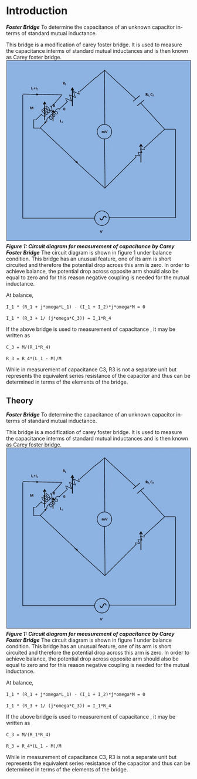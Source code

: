 # Introduction

***Foster Bridge*** To determine the capacitance of an unknown capacitor in-terms of standard mutual inductance.  

This bridge is a modification of carey foster bridge. It is used to measure the capacitance interms of standard mutual inductances and is then known as Carey foster bridge. 
![Circuit diagram for measurement of capacitance by Carey Foster Bridge](images/careyfoster_capacitance_procedure_upload.jpg)
***Figure 1: Circuit diagram for measurement of capacitance by Carey Foster Bridge***
The circuit diagram is shown in figure 1 under balance condition. This bridge has an unusual feature, one of its arm is short circuited and therefore the potential drop across this arm is zero. In order to achieve balance, the potential drop across opposite arm should also be equal to zero and for this reason negative coupling is needed for the mutual inductance. 

At balance, 


`I_1 * (R_1 + j*omega*L_1) - (I_1 + I_2)*j*omega*M = 0`


`I_1 * (R_3 + 1/ (j*omega*C_3)) = I_1*R_4 `

 If the above bridge is used to measurement of capacitance ,  it may be written as 


`C_3 = M/(R_1*R_4)`


`R_3 = R_4*(L_1 - M)/M `

While in measurement of capacitance C3,  R3   is not a separate unit but represents the equivalent series resistance of the capacitor and thus can be determined in terms of the elements of the bridge.
## Theory

***Foster Bridge*** To determine the capacitance of an unknown capacitor in-terms of standard mutual inductance.  

This bridge is a modification of carey foster bridge. It is used to measure the capacitance interms of standard mutual inductances and is then known as Carey foster bridge. 
![Circuit diagram for measurement of capacitance by Carey Foster Bridge](images/careyfoster_capacitance_procedure_upload.jpg)
***Figure 1: Circuit diagram for measurement of capacitance by Carey Foster Bridge***
The circuit diagram is shown in figure 1 under balance condition. This bridge has an unusual feature, one of its arm is short circuited and therefore the potential drop across this arm is zero. In order to achieve balance, the potential drop across opposite arm should also be equal to zero and for this reason negative coupling is needed for the mutual inductance. 

At balance, 


`I_1 * (R_1 + j*omega*L_1) - (I_1 + I_2)*j*omega*M = 0`


`I_1 * (R_3 + 1/ (j*omega*C_3)) = I_1*R_4 `

 If the above bridge is used to measurement of capacitance ,  it may be written as 


`C_3 = M/(R_1*R_4)`


`R_3 = R_4*(L_1 - M)/M `

While in measurement of capacitance C3,  R3   is not a separate unit but represents the equivalent series resistance of the capacitor and thus can be determined in terms of the elements of the bridge.

